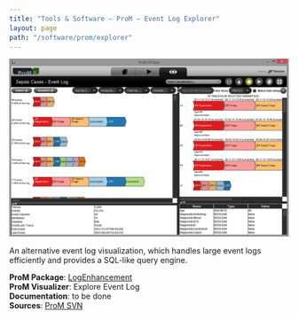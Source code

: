 ```yaml
---
title: "Tools & Software — ProM — Event Log Explorer"
layout: page
path: "/software/prom/explorer"
---
```


![](explore-event-log.png)

An alternative event log visualization, which handles large event logs efficiently and provides a SQL-like query engine.

<b>ProM Package</b>: <a href="http://www.promtools.org/doku.php?id=nightly">LogEnhancement</a><br/>
<b>ProM Visualizer</b>: Explore Event Log<br/>
<b>Documentation</b>: to be done<br/>
<b>Sources</b>: <a href="https://svn.win.tue.nl/repos/prom/Packages/LogEnhancement/">ProM SVN</a>
